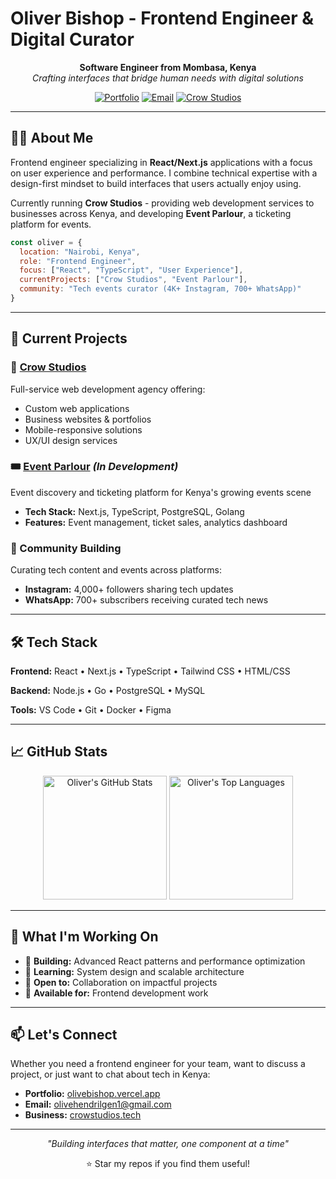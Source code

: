 # Oliver Bishop - Frontend Engineer & Digital Curator

<div align="center">
  
**Software Engineer from Mombasa, Kenya**  
*Crafting interfaces that bridge human needs with digital solutions*

[![Portfolio](https://img.shields.io/badge/Portfolio-FF6B6B?style=flat&logo=vercel&logoColor=white)](https://olivebishop.vercel.app)
[![Email](https://img.shields.io/badge/Contact-0077B5?style=flat&logo=gmail&logoColor=white)](mailto:olivehendrilgen1@gmail.com)
[![Crow Studios](https://img.shields.io/badge/Crow%20Studios-4ECDC4?style=flat&logo=react&logoColor=white)](https://crowstudios.tech)

</div>

---

## 👨‍💻 About Me

Frontend engineer specializing in **React/Next.js** applications with a focus on user experience and performance. I combine technical expertise with a design-first mindset to build interfaces that users actually enjoy using.

Currently running **Crow Studios** - providing web development services to businesses across Kenya, and developing **Event Parlour**, a ticketing platform for events.

```javascript
const oliver = {
  location: "Nairobi, Kenya",
  role: "Frontend Engineer",
  focus: ["React", "TypeScript", "User Experience"],
  currentProjects: ["Crow Studios", "Event Parlour"],
  community: "Tech events curator (4K+ Instagram, 700+ WhatsApp)"
}
```

---

## 🚀 Current Projects

### 🎨 [Crow Studios](https://crowstudios.tech)
Full-service web development agency offering:
- Custom web applications
- Business websites & portfolios  
- Mobile-responsive solutions
- UX/UI design services

### 🎟️ [Event Parlour](https://eventparlour.com) *(In Development)*
Event discovery and ticketing platform for Kenya's growing events scene
- **Tech Stack:** Next.js, TypeScript, PostgreSQL, Golang
- **Features:** Event management, ticket sales, analytics dashboard

### 📡 Community Building
Curating tech content and events across platforms:
- **Instagram:** 4,000+ followers sharing tech updates
- **WhatsApp:** 700+ subscribers receiving curated tech news

---

## 🛠️ Tech Stack

**Frontend:** React • Next.js • TypeScript • Tailwind CSS • HTML/CSS

**Backend:** Node.js • Go • PostgreSQL • MySQL

**Tools:** VS Code • Git • Docker • Figma

---

## 📈 GitHub Stats

<div align="center">
  
<img alt="Oliver's GitHub Stats" src="https://denvercoder1-github-readme-stats.vercel.app/api/?username=olivebishop&show_icons=true&include_all_commits=true&count_private=true&theme=react&hide_border=true&bg_color=1F222E&title_color=68C3D4&icon_color=FFE8D1&hide_title=true" height="198px"/>

<img alt="Oliver's Top Languages" src="https://github-readme-stats.vercel.app/api/top-langs?username=olivebishop&langs_count=4&layout=compact&theme=react&bg_color=1F222E&title_color=68C3D4&icon_color=F8D866&border_color=1F222E&hide=JavaScript,CSS,Java,HTML,c%2B%2B,Ren'Py&include_all_commits=true&count_private=true" height="198px"/>


</div>

---

## 🎯 What I'm Working On

- 🔧 **Building:** Advanced React patterns and performance optimization
- 🌱 **Learning:** System design and scalable architecture  
- 🤝 **Open to:** Collaboration on impactful projects
- 💼 **Available for:**  Frontend development  work

---

## 📫 Let's Connect

Whether you need a frontend engineer for your team, want to discuss a project, or just want to chat about tech in Kenya:

- **Portfolio:** [olivebishop.vercel.app](https://olivebishop.vercel.app)
- **Email:** [olivehendrilgen1@gmail.com](mailto:olivehendrilgen1@gmail.com)
- **Business:** [crowstudios.tech](https://crowstudios.tech)

---

<div align="center">
  
*"Building interfaces that matter, one component at a time"*

⭐ Star my repos if you find them useful!

</div>
